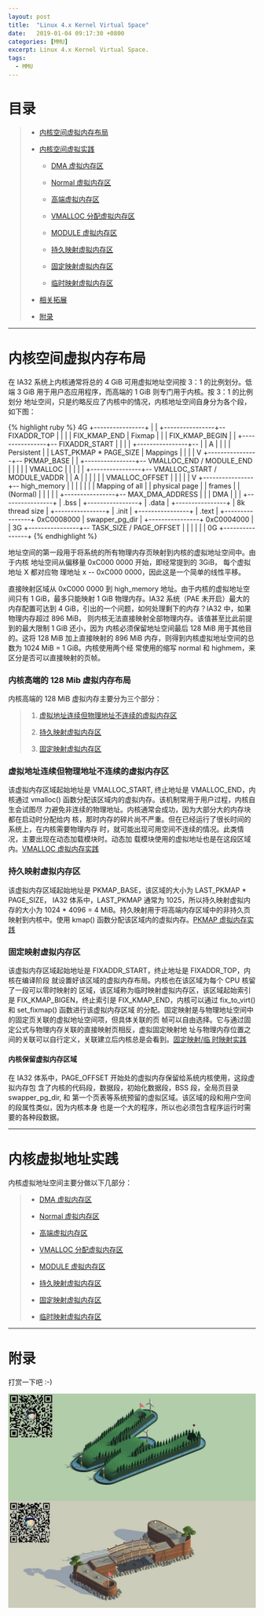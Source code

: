 ```yaml
---
layout: post
title:  "Linux 4.x Kernel Virtual Space"
date:   2019-01-04 09:17:30 +0800
categories: [MMU]
excerpt: Linux 4.x Kernel Virtual Space.
tags:
  - MMU
---
```


# 目录

> - [内核空间虚拟内存布局](#内核空间虚拟内存布局)
>
> - [内核空间虚拟实践](#内核空间虚拟实践)
>
>   - [DMA 虚拟内存区](/blog/MMU-Linux4x-DMA/)
>
>   - [Normal 虚拟内存区](/blog/MMU-Linux4x-Normal/)
>
>   - [高端虚拟内存区](/blog/MMU-Linux4x-VMALLOC/)
>
>   - [VMALLOC 分配虚拟内存区](/blog/MMU-Linux4x-VMALLOC/)
>
>   - [MODULE 虚拟内存区](/blog/MMU-Linux4x-MODULE/)
>
>   - [持久映射虚拟内存区](/blog/MMU-Linux4x-PKMAP/)
>
>   - [固定映射虚拟内存区](/blog/MMU-Linux4x-FIXUP/)
>
>   - [临时映射虚拟内存区](/blog/MMU-Linux4x-FIXUP/)
>
> - [相关拓展](#内核空间虚拟实践)
>
> - [附录](#附录)

---------------------------------------

# <span id="内核空间虚拟内存布局">内核空间虚拟内存布局</span>

在 IA32 系统上内核通常将总的 4 GiB 可用虚拟地址空间按 3：1 的比例划分。低端 
3 GiB 用于用户态应用程序，而高端的 1 GiB 则专门用于内核。按 3：1 的比例划分
地址空间，只是约略反应了内核中的情况，内核地址空间自身分为各个段，如下图：

{% highlight ruby %}
4G +----------------+
   |                |
   +----------------+-- FIXADDR_TOP
   |                |
   |                | FIX_KMAP_END
   |     Fixmap     |
   |                | FIX_KMAP_BEGIN
   |                |
   +----------------+-- FIXADDR_START
   |                |
   |                |
   +----------------+--
   |                | A
   |                | |
   |   Persistent   | | LAST_PKMAP * PAGE_SIZE
   |    Mappings    | |
   |                | V
   +----------------+-- PKMAP_BASE
   |                |
   +----------------+-- VMALLOC_END / MODULE_END
   |                |
   |                |
   |    VMALLOC     |
   |                |
   |                |
   +----------------+-- VMALLOC_START / MODULE_VADDR
   |                | A
   |                | |
   |                | | VMALLOC_OFFSET
   |                | |
   |                | V
   +----------------+-- high_memory
   |                |
   |                |
   |                |
   | Mapping of all |
   |  physical page |
   |     frames     |
   |    (Normal)    |
   |                |
   |                |
   +----------------+-- MAX_DMA_ADDRESS
   |                |
   |      DMA       |
   |                |
   +----------------+
   |     .bss       |
   +----------------+
   |     .data      |
   +----------------+
   | 8k thread size |
   +----------------+
   |     .init      |
   +----------------+
   |     .text      |
   +----------------+ 0xC0008000
   | swapper_pg_dir |
   +----------------+ 0xC0004000
   |                |
3G +----------------+-- TASK_SIZE / PAGE_OFFSET
   |                |
   |                |
   |                |
0G +----------------+
{% endhighlight %}

地址空间的第一段用于将系统的所有物理内存页映射到内核的虚拟地址空间中。由于内核
地址空间从偏移量 0xC000 0000 开始，即经常提到的 3GiB， 每个虚拟地址 X 都对应物
理地址 x -- 0xC000 0000，因此这是一个简单的线性平移。

直接映射区域从 0xC000 0000 到 high_memory 地址。由于内核的虚拟地址空间只有 
1 GiB，最多只能映射 1 GiB 物理内存。IA32 系统（PAE 未开启）最大的内存配置可达到
4 GiB，引出的一个问题，如何处理剩下的内存？IA32 中，如果物理内存超过 896 MiB，
则内核无法直接映射全部物理内存。该值甚至比此前提到的最大限制 1 GiB 还小，因为
内核必须保留地址空间最后 128 MiB 用于其他目的。这将 128 MiB 加上直接映射的 
896 MiB 内存，则得到内核虚拟地址空间的总数为 1024 MiB = 1 GiB。内核使用两个经
常使用的缩写 normal 和 highmem，来区分是否可以直接映射的页帧。

### 内核高端的 128 Mib 虚拟内存布局

内核高端的 128 MiB 虚拟内存主要分为三个部分：

> 1. [虚拟地址连续但物理地址不连续的虚拟内存区](#虚拟地址连续)
>
> 2. [持久映射虚拟内存区](#持久映射虚拟内存区)
>
> 3. [固定映射虚拟内存区](#固定映射虚拟内存区)

### <span id="虚拟地址连续">虚拟地址连续但物理地址不连续的虚拟内存区</span>

该虚拟内存区域起始地址是 VMALLOC_START, 终止地址是 VMALLOC_END，内核通过 
vmalloc() 函数分配该区域内的虚拟内存。该机制常用于用户过程，内核自生会试图尽
力避免非连续的物理地址。内核通常会成功，因为大部分大的内存块都在启动时分配给内
核，那时内存的碎片尚不严重。但在已经运行了很长时间的系统上，在内核需要物理内存
时，就可能出现可用空间不连续的情况。此类情况，主要出现在动态加载模块时。动态加
载模块使用的虚拟地址也是在这段区域内。[VMALLOC 虚拟内存实践](/blog/MMU-Linux4x-VMALLOC/)

### <span id="持久映射虚拟内存区">持久映射虚拟内存区</span>

该虚拟内存区域起始地址是 PKMAP_BASE，该区域的大小为 LAST_PKMAP * PAGE_SIZE，
IA32 体系中，LAST_PKMAP 通常为 1025，所以持久映射虚拟内存的大小为 1024 * 
4096 = 4 MiB。持久映射用于将高端内存区域中的非持久页映射到内核中。使用 kmap() 
函数分配该区域内的虚拟内存。[PKMAP 虚拟内存实践](/blog/MMU-Linux4x-PKMAP/)

### <span id="固定映射虚拟内存区">固定映射虚拟内存区</span>

该虚拟内存区域起始地址是 FIXADDR_START，终止地址是 FIXADDR_TOP，内核在编译阶段
就设置好该区域的虚拟内存布局。内核也在该区域为每个 CPU 核留了一段可以零时映射的
区域，该区域称为临时映射虚拟内存区，该区域起始索引是 FIX_KMAP_BIGEN，终止索引是 
FIX_KMAP_END，内核可以通过 fix_to_virt() 和 set_fixmap() 函数进行该虚拟内存区域
的分配。固定映射是与物理地址空间中的固定页关联的虚拟地址空间项，但具体关联的页
帧可以自由选择。它与通过固定公式与物理内存关联的直接映射页相反，虚拟固定映射地
址与物理内存位置之间的关联可以自行定义，关联建立后内核总是会看到。[固定映射/临
时映射实践](/blog/MMU-Linux4x-FIXUP/)

#### 内核保留虚拟内存区域

在 IA32 体系中，PAGE_OFFSET 开始处的虚拟内存保留给系统内核使用，这段虚拟内存包
含了内核的代码段，数据段，初始化数据段，BSS 段，全局页目录 swapper_pg_dir, 和
第一个页表等系统预留的虚拟区域。该区域的段和用户空间的段属性类似，因为内核本身
也是一个大的程序，所以也必须包含程序运行时需要的各种段数据。

------------------------------------------------

# <span id="内核空间虚拟实践">内核虚拟地址实践</span>

内核虚拟地址空间主要分做以下几部分：

> - [DMA 虚拟内存区](/blog/MMU-Linux4x-DMA/)
>
> - [Normal 虚拟内存区](/blog/MMU-Linux4x-Normal/)
>
> - [高端虚拟内存区](/blog/MMU-Linux4x-VMALLOC/)
>
> - [VMALLOC 分配虚拟内存区](/blog/MMU-Linux4x-VMALLOC/)
>
> - [MODULE 虚拟内存区](/blog/MMU-Linux4x-MODULE/)
>
> - [持久映射虚拟内存区](/blog/MMU-Linux4x-PKMAP/)
>
> - [固定映射虚拟内存区](/blog/MMU-Linux4x-FIXUP/)
>
> - [临时映射虚拟内存区](/blog/MMU-Linux4x-FIXUP/)

-------------------------------------------

# <span id="附录">附录</span>

打赏一下吧 :-)

![LD](/assets/PDB/BiscuitOS/kernel/HAB000036.jpg)
